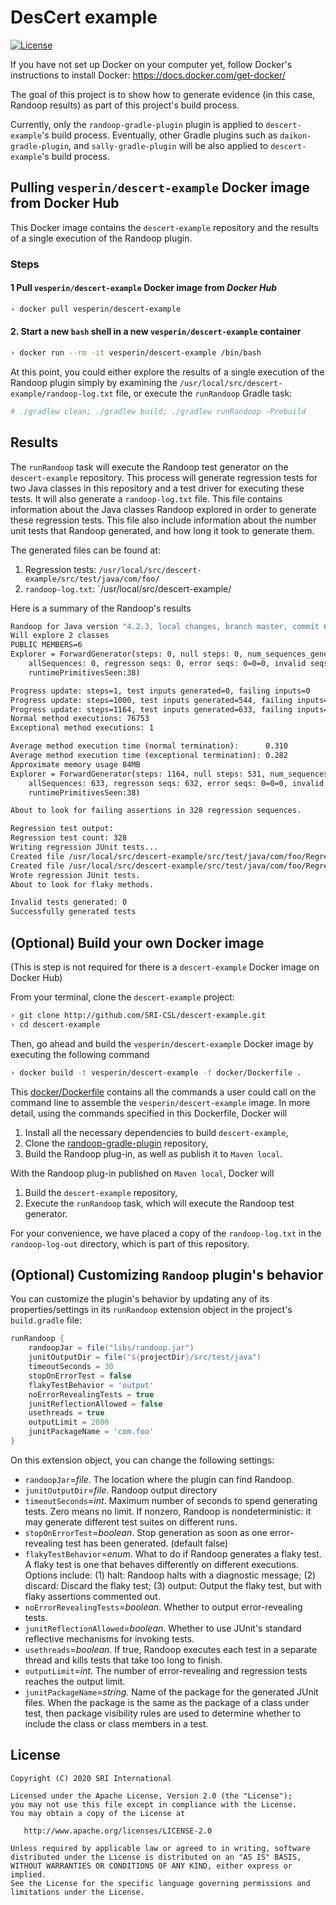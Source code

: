 # DesCert example

[![License](https://img.shields.io/badge/license-apache%202.0-blue.svg)](http://www.apache.org/licenses/LICENSE-2.0)


If you have not set up Docker on your computer yet, follow Docker's instructions to install Docker:
https://docs.docker.com/get-docker/

The goal of this project is to show how to generate evidence (in this case, Randoop results) as part of this project's build process.

Currently, only the `randoop-gradle-plugin` plugin is applied to `descert-example`'s build process. Eventually, other Gradle plugins such as `daikon-gradle-plugin`, and `sally-gradle-plugin` will be also applied to `descert-example`'s build process.


## Pulling `vesperin/descert-example` Docker image from Docker Hub

This Docker image contains the `descert-example` repository and the results of a single execution of the Randoop plugin.


### Steps

#### 1 Pull `vesperin/descert-example` Docker image from _Docker Hub_

```sh
› docker pull vesperin/descert-example
```

#### 2. Start a new `bash` shell in a new `vesperin/descert-example` container

```sh
› docker run --rm -it vesperin/descert-example /bin/bash
```

At this point, you could either explore the results of a single execution of the Randoop plugin simply by examining the `/usr/local/src/descert-example/randoop-log.txt` file,
or execute the `runRandoop` Gradle task: 

```sh
# ./gradlew clean; ./gradlew build; ./gradlew runRandoop -Prebuild
```


## Results

The `runRandoop` task will execute the Randoop test generator on the `descert-example` repository.
This process will generate regression tests for two Java classes in this repository and a test driver for executing these tests.
It will also generate a `randoop-log.txt` file. This file contains information about the Java classes Randoop explored 
in order to generate these regression tests. This file also include information about the number unit tests that Randoop generated, and how long it took to generate them.

The generated files can be found at:

1. Regression tests: `/usr/local/src/descert-example/src/test/java/com/foo/`
2. `randoop-log.txt`: `/usr/local/src/descert-example/

Here is a summary of the Randoop's results

```sh
Randoop for Java version "4.2.3, local changes, branch master, commit 6fb16d1, 2020-03-31".
Will explore 2 classes
PUBLIC MEMBERS=6
Explorer = ForwardGenerator(steps: 0, null steps: 0, num_sequences_generated: 0;
    allSequences: 0, regresson seqs: 0, error seqs: 0=0=0, invalid seqs: 0, subsumed_sequences: 0, num_failed_output_test: 0;
    runtimePrimitivesSeen:38)

Progress update: steps=1, test inputs generated=0, failing inputs=0      (Fri Nov 20 22:44:40 GMT 2020     9MB used)
Progress update: steps=1000, test inputs generated=544, failing inputs=0      (Fri Nov 20 22:45:06 GMT 2020     621MB used)
Progress update: steps=1164, test inputs generated=633, failing inputs=0      (Fri Nov 20 22:45:10 GMT 2020     84MB used)
Normal method executions: 76753
Exceptional method executions: 1

Average method execution time (normal termination):      0.310
Average method execution time (exceptional termination): 0.282
Approximate memory usage 84MB
Explorer = ForwardGenerator(steps: 1164, null steps: 531, num_sequences_generated: 633;
    allSequences: 633, regresson seqs: 632, error seqs: 0=0=0, invalid seqs: 0, subsumed_sequences: 0, num_failed_output_test: 1;
    runtimePrimitivesSeen:38)

About to look for failing assertions in 328 regression sequences.

Regression test output:
Regression test count: 328
Writing regression JUnit tests...
Created file /usr/local/src/descert-example/src/test/java/com/foo/RegressionTest0.java
Created file /usr/local/src/descert-example/src/test/java/com/foo/RegressionTestDriver.java
Wrote regression JUnit tests.
About to look for flaky methods.

Invalid tests generated: 0
Successfully generated tests
```

## (Optional) Build your own Docker image

(This is step is not required for there is a `descert-example` Docker image on Docker Hub)

From your terminal, clone the `descert-example` project:

```sh
› git clone http://github.com/SRI-CSL/descert-example.git
› cd descert-example
```

Then, go ahead and build the `vesperin/descert-example` Docker image by executing the following command

```sh
› docker build -t vesperin/descert-example -f docker/Dockerfile .
```

This [docker/Dockerfile](docker/Dockerfile) contains all the commands a user could call on the command line to assemble the `vesperin/descert-example` image.
In more detail, using the commands specified in this Dockerfile, Docker will


1. Install all the necessary dependencies to build `descert-example`,
2. Clone the [randoop-gradle-plugin](https://github.com/SRI-CSL/randoop-gradle-plugin.git) repository,
3. Build the Randoop plug-in, as well as publish it to `Maven local`.

With the Randoop plug-in published on `Maven local`, Docker will

1. Build the `descert-example` repository,
2. Execute the `runRandoop` task, which will execute the Randoop test generator.

For your convenience, we have placed a copy of the `randoop-log.txt` in the `randoop-log-out` directory, which is part of this repository.


## (Optional) Customizing `Randoop` plugin's behavior 

You can customize the plugin's behavior by updating any of its properties/settings in its `runRandoop` extension object in the project's `build.gradle` file:

```groovy
runRandoop {
    randoopJar = file("libs/randoop.jar")
    junitOutputDir = file("${projectDir}/src/test/java")
    timeoutSeconds = 30
    stopOnErrorTest = false
    flakyTestBehavior = 'output'
    noErrorRevealingTests = true
    junitReflectionAllowed = false
    usethreads = true
    outputLimit = 2000
    junitPackageName = 'com.foo'
}
```

On this extension object, you can change the following settings:

* `randoopJar`=_file_. The location where the plugin can find Randoop.
* `junitOutputDir`=_file_. Randoop output directory
* `timeoutSeconds`=_int_. Maximum number of seconds to spend generating tests. Zero means no limit. If nonzero, Randoop is nondeterministic: it may generate different test suites on different runs.
* `stopOnErrorTest`=_boolean_. Stop generation as soon as one error-revealing test has been generated. (default false)
* `flakyTestBehavior`=_enum_. What to do if Randoop generates a flaky test. A flaky test is one that behaves differently on different executions. Options include: (1) halt: Randoop halts with a diagnostic message; (2) discard: Discard the flaky test; (3) output: Output the flaky test, but with flaky assertions commented out.
* `noErrorRevealingTests`=_boolean_. Whether to output error-revealing tests.
* `junitReflectionAllowed`=_boolean_. Whether to use JUnit's standard reflective mechanisms for invoking tests.
* `usethreads`=_boolean_. If true, Randoop executes each test in a separate thread and kills tests that take too long to finish.
* `outputLimit`=_int_. The number of error-revealing and regression tests reaches the output limit.
* `junitPackageName`=_string_. Name of the package for the generated JUnit files. When the package is the same as the package of a class under test, then package visibility rules are used to determine whether to include the class or class members in a test.


## License

    Copyright (C) 2020 SRI International

    Licensed under the Apache License, Version 2.0 (the "License");
    you may not use this file except in compliance with the License.
    You may obtain a copy of the License at

       http://www.apache.org/licenses/LICENSE-2.0

    Unless required by applicable law or agreed to in writing, software
    distributed under the License is distributed on an "AS IS" BASIS,
    WITHOUT WARRANTIES OR CONDITIONS OF ANY KIND, either express or implied.
    See the License for the specific language governing permissions and
    limitations under the License.

